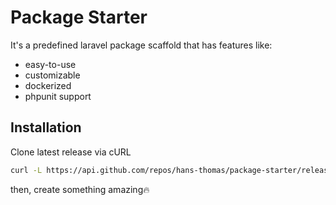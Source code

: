 # Package Starter

It's a predefined laravel package scaffold that has features like:

- easy-to-use
- customizable
- dockerized
- phpunit support

## Installation

Clone latest release via cURL
```bash
curl -L https://api.github.com/repos/hans-thomas/package-starter/releases/latest | awk -F \" -v RS="," '/tarball_url/ {print $(NF-1)}' | xargs wget -O - | tar -xz && find ./ -maxdepth 1 -name 'hans-thomas-package-starter-*' -exec mv {}  ./package-starter  \;

```

then, create something amazing🔥
